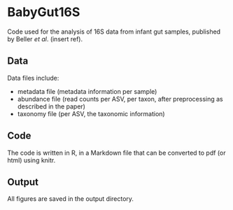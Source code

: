 # BabyGut16S
Code used for the analysis of 16S data from infant gut samples, published by Beller *et al*. (insert ref).
## Data
Data files include: 
- metadata file (metadata information per sample)
- abundance file (read counts per ASV, per taxon, after preprocessing as described in the paper)
- taxonomy file (per ASV, the taxonomic information)
## Code
The code is written in R, in a Markdown file that can be converted to pdf (or html) using knitr.
## Output
All figures are saved in the output directory.
